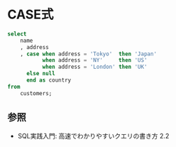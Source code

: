 # CASE式

```sql
select
    name
    , address
    , case when address = 'Tokyo'  then 'Japan'
           when address = 'NY'     then 'US'
           when address = 'London' then 'UK'
      else null
      end as country
from
    customers;
```

## 参照
- SQL実践入門: 高速でわかりやすいクエリの書き方 2.2
